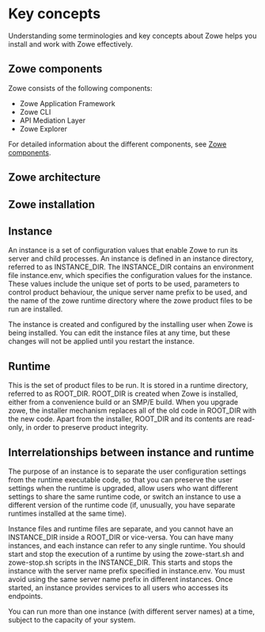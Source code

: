 # Key concepts

Understanding some terminologies and key concepts about Zowe helps you install and work with Zowe effectively.

## Zowe components 

Zowe consists of the following components:
- Zowe Application Framework
- Zowe CLI
- API Mediation Layer
- Zowe Explorer

For detailed information about the different components, see [Zowe components](overview.md).

## Zowe architecture


## Zowe installation

## Instance

An instance is a set of configuration values that enable Zowe to run its server and child processes. An instance is defined in an instance directory, referred to as
INSTANCE_DIR. The INSTANCE_DIR contains an environment file
instance.env, which specifies the configuration values for the instance. These values include the unique set of ports to be used, parameters to control product behaviour,
the unique server name prefix to be used, and the name of the zowe runtime directory where the zowe product files to be run are installed.

The instance is created and configured by the installing user when Zowe is being installed. You can edit the instance files at any time, but these changes will not be applied until you restart the instance.

## Runtime

This is the set of product files to be run. It is stored in a runtime directory, referred to as ROOT_DIR. ROOT_DIR is created when Zowe is installed, either from a convenience build or an SMP/E build. When you upgrade zowe, the installer mechanism replaces all of the old code in ROOT_DIR with the new code. Apart from the installer, ROOT_DIR and its contents are read-only, in order to preserve product integrity.

## Interrelationships between instance and runtime

The purpose of an instance is to separate the user configuration settings from the runtime executable code, so that you can preserve the user settings when the runtime is upgraded, allow users who want different settings to share the same runtime code, or switch an instance to use a different version of the runtime code (if, unusually, you have separate runtimes installed at the same time).

Instance files and runtime files are separate, and you cannot have an INSTANCE_DIR inside a ROOT_DIR or vice-versa.
You can have many instances, and each instance can refer to any single runtime. You should start and stop the execution of a runtime by using the zowe-start.sh and zowe-stop.sh scripts in the INSTANCE_DIR. This starts and stops the instance with the server name prefix specified in instance.env. You must avoid using the same server name prefix in different instances. Once started, an instance provides services to all users who accesses its endpoints.

You can run more than one instance (with different server names) at a time, subject to the capacity of your system.

